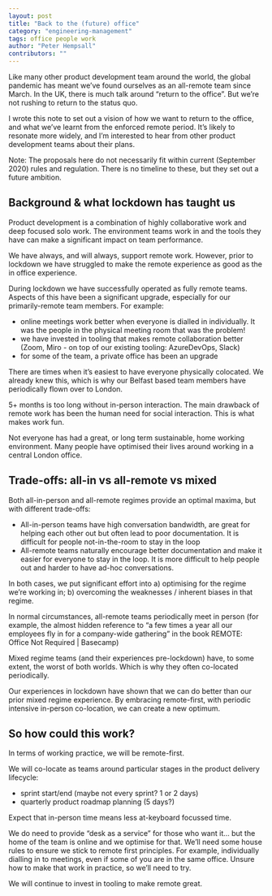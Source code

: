 ```yaml
---
layout: post
title: "Back to the (future) office"
category: "engineering-management"
tags: office people work
author: "Peter Hempsall"
contributors: ""
---
```

Like many other product development team around the world, the global pandemic has meant we’ve found ourselves as an all-remote team since March. In the UK, there is much talk around “return to the office”. But we’re not rushing to return to the status quo. 

I wrote this note to set out a vision of how we want to return to the office, and what we’ve learnt from the enforced remote period. It’s likely to resonate more widely, and I’m interested to hear from other product development teams about their plans.

Note: The proposals here do not necessarily fit within current (September 2020) rules and regulation. There is no timeline to these, but they set out a future ambition. 


## Background & what lockdown has taught us
Product development is a combination of highly collaborative work and deep focused solo work. The environment teams work in and the tools they have can make a significant impact on team performance.

We have always, and will always, support remote work. However, prior to lockdown we have struggled to make the remote experience as good as the in office experience.

During lockdown we have successfully operated as fully remote teams. Aspects of this have been a significant upgrade, especially for our primarily-remote team members. For example:
- online meetings work better when everyone is dialled in individually. It was the people in the physical meeting room that was the problem!
- we have invested in tooling that makes remote collaboration better (Zoom, Miro - on top of our existing tooling: AzureDevOps, Slack)
- for some of the team, a private office has been an upgrade


There are times when it’s easiest to have everyone physically colocated. We already knew this, which is why our Belfast based team members have periodically flown over to London.

5+ months is too long without in-person interaction. The main drawback of remote work has been the human need for social interaction. This is what makes work fun.

Not everyone has had a great, or long term sustainable, home working environment. Many people have optimised their lives around working in a central London office.

## Trade-offs: all-in vs all-remote vs mixed
Both all-in-person and all-remote regimes provide an optimal maxima, but with different trade-offs:
- All-in-person teams have high conversation bandwidth, are great for helping each other out but often lead to poor documentation. It is difficult for people not-in-the-room to stay in the loop
- All-remote teams naturally encourage better documentation and make it easier for everyone to stay in the loop. It is more difficult to help people out and harder to have ad-hoc conversations.

In both cases, we put significant effort into a) optimising for the regime we’re working in; b) overcoming the weaknesses / inherent biases in that regime.

In normal circumstances, all-remote teams periodically meet in person (for example, the almost hidden reference to “a few times a year all our employees fly in for a company-wide gathering” in the book REMOTE: Office Not Required | Basecamp)

Mixed regime teams (and their experiences pre-lockdown) have, to some extent, the worst of both worlds. Which is why they often co-located periodically.

Our experiences in lockdown have shown that we can do better than our prior mixed regime experience. By embracing remote-first, with periodic intensive in-person co-location, we can create a new optimum.
 
## So how could this work?
In terms of working practice, we will be remote-first.

We will co-locate as teams around particular stages in the product delivery lifecycle:
- sprint start/end (maybe not every sprint? 1 or 2 days)
- quarterly product roadmap planning (5 days?)

Expect that in-person time means less at-keyboard focussed time.

We do need to provide “desk as a service” for those who want it... but the home of the team is online and we optimise for that.
We’ll need some house rules to ensure we stick to remote first principles. For example, individually dialling in to meetings, even if some of you are in the same office. Unsure how to make that work in practice, so we’ll need to try.

We will continue to invest in tooling to make remote great.

